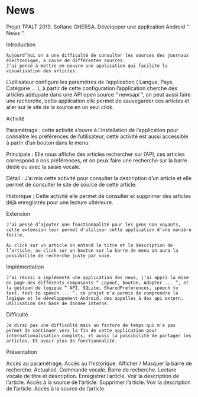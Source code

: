 # News
Projet TPALT 2019.  Sofiane GHERSA.  Développer une application Android “ News “. 


Introduction

	Aujourd’hui on à une difficulté de consulter les sources des journaux électronique, a cause de différentes sources.
	J’ai pensé à mettre en oeuvre une application qui facilite la visualisation des articles.
L’utilisateur configure les paramètres de l’application ( Langue, Pays, Catégorie … ), à partir de cette configuration l’application cherche des articles adéquate dans une API open source “ newsapi “, on peut aussi faire une recherche, cette application elle permet de sauvegarder ces articles et aller sur le site de la source en un seul click.

 
Activité 

Paramétrage : cette activité s’ouvre à l'installation de l’application pour connaître les préférences de l’utilisateur, cette activité est aussi accessible à partir d’un bouton dans le menu.

Principale : Elle nous affiche des articles rechercher sur l’API, ces articles correspond a nos préférences, et on peux faire une recherche sur la barre dédié ou avec la saisie vocale. 

Détail : J’ai mis cette activité pour consulter la description d’un article et elle permet de consulter le site de source de cette article.

Historique : Cette activité elle permet de consulter et supprimer des articles déjà enregistrés pour une lecture ultérieure. 


Extension

	J’ai pensé d’ajouter une fonctionnalité pour les gens non voyants, cette extension leur permet d'utiliser cette application d’une manière facile.
 
	Au click sur un article on entend le titre et la description de l’article, au click sur un bouton sur la barre de menu on aura la possibilité de recherche juste par voie.


Implémentation

	J’ai réussi a implémenté une application des news, j’ai appri la mise en page des différents composants “ Layout, bouton, Adapter ... “, et la gestion de logique “ API, SQLite, SharedPreferences, speech to text, text to speech ... ”. ce projet m’a permis de comprendre la logique et le développement Android, des appelles à des api extern, utilisation des base de donnée interne.
  


Difficulté 

	Je dirai pas une difficulté mais un facture de temps qui m’a pas permet de continuer vers la fin de cette application pour internationalisation complets, et aussi la possibilité de partager les articles. Et avoir plus de fonctionnalité.


Présentation


     


Accès au paramétrage.
Accès au l’historique.
Afficher / Masquer la barre de recherche.
Actualisé.
Commande vocale. 
Barre de recherche.
Lecture vocale de titre et description.
Enregistrer l’article.
Voir la description de l’article.
Accès à la source de l’article.
Supprimer l’article.
Voir la description de l’article.
Accès à la source de l’article.



